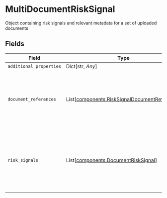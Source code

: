 # MultiDocumentRiskSignal

Object containing risk signals and relevant metadata for a set of uploaded documents


## Fields

| Field                                                                                                  | Type                                                                                                   | Required                                                                                               | Description                                                                                            |
| ------------------------------------------------------------------------------------------------------ | ------------------------------------------------------------------------------------------------------ | ------------------------------------------------------------------------------------------------------ | ------------------------------------------------------------------------------------------------------ |
| `additional_properties`                                                                                | Dict[str, *Any*]                                                                                       | :heavy_minus_sign:                                                                                     | N/A                                                                                                    |
| `document_references`                                                                                  | List[[components.RiskSignalDocumentReference](../../models/components/risksignaldocumentreference.md)] | :heavy_check_mark:                                                                                     | Array of objects containing attributes that could indicate if a document is fraudulent                 |
| `risk_signals`                                                                                         | List[[components.DocumentRiskSignal](../../models/components/documentrisksignal.md)]                   | :heavy_check_mark:                                                                                     | Array of attributes that indicate whether or not there is fraud risk with a set of documents           |